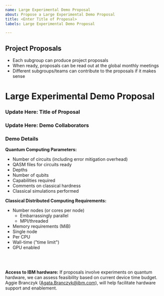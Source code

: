 ```yaml
---
name: Large Experimental Demo Proposal
about: Propose a Large Experimental Demo Proposal
title: <Enter Title of Proposal>
labels: Large Experimental Demo Proposal

---
```


## Project Proposals
- Each subgroup can produce project proposals
- When ready, proposals can be read out at the global monthly meetings
- Different subgroups/teams can contribute to the proposals if it makes sense

<!-- INSTRUCTIONS - Please fill out the template below to the best of your abilities. Any text within the arrow and dash areas is hidden from final view. -->

# Large Experimental Demo Proposal

### Update Here: Title of Proposal
<!-- ^^ Give your proposal a name to distinguish it --> 

### Update Here: Demo Collaborators
<!-- ^^ Enter the names of those collaborators that are already involved --> 

### Demo Details

**Quantum Computing Parameters:**
- Number of circuits (including error mitigation overhead)
- QASM files for circuits ready
- Depths
- Number of qubits
- Capabilities required
- Comments on classical hardness
- Classical simulations performed

**Classical Distributed Computing Requirements:**
- Number nodes (or cores per node)
  - Embarrassingly parallel
  - MPI/threaded
 - Memory requirements (MiB)
  - Single node
  - Per CPU
- Wall-time ("time limit")
- GPU enabled

<!-- REMINDER - Please fill out the ^^ above to the best of your abilities. -->

<br>
<br>

**Access to IBM hardware:**
If proposals involve experiments on quantum hardware, we can assess feasibility based on current device time budget. Aggie Branczyk (Agata.Branczyk@ibm.com), will help facilitate hardware support
and enablement.
